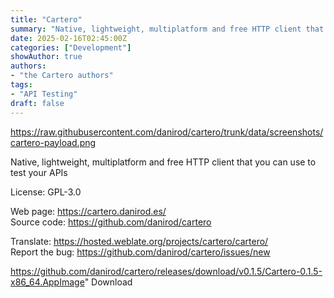 ```yaml
---
title: "Cartero"
summary: "Native, lightweight, multiplatform and free HTTP client that you can use to test your APIs"
date: 2025-02-16T02:45:00Z
categories: ["Development"]
showAuthor: true
authors:
- "the Cartero authors"
tags: 
- "API Testing"
draft: false
---
```


https://raw.githubusercontent.com/danirod/cartero/trunk/data/screenshots/cartero-payload.png

Native, lightweight, multiplatform and free HTTP client that you can use to test your APIs

License: GPL-3.0

Web page: <https://cartero.danirod.es/>  
Source code: <https://github.com/danirod/cartero>

Translate: <https://hosted.weblate.org/projects/cartero/cartero/>  
Report the bug: <https://github.com/danirod/cartero/issues/new>  

https://github.com/danirod/cartero/releases/download/v0.1.5/Cartero-0.1.5-x86_64.AppImage" 
Download
